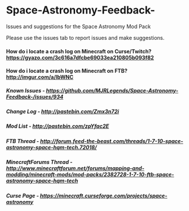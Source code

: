 # Space-Astronomy-Feedback-
Issues and suggestions for the Space Astronomy Mod Pack

Please use the issues tab to report issues and make suggestions.

#### How do i locate a crash log on Minecraft on Curse/Twitch? https://gyazo.com/3c616a7dfcbe69033ea210805b093f82
#### How do i locate a crash log on Minecraft on FTB? http://imgur.com/a/IbWNC

##### Known Issues - https://github.com/MJRLegends/Space-Astronomy-Feedback-/issues/934
##### Change Log - http://pastebin.com/Zmx3n72i
##### Mod List - http://pastebin.com/zpYfac2E
##### FTB Thread - http://forum.feed-the-beast.com/threads/1-7-10-space-astronomy-space-hqm-tech.72018/
##### MinecraftForums Thread - http://www.minecraftforum.net/forums/mapping-and-modding/minecraft-mods/mod-packs/2382728-1-7-10-ftb-space-astronomy-space-hqm-tech
##### Curse Page - https://minecraft.curseforge.com/projects/space-astronomy
